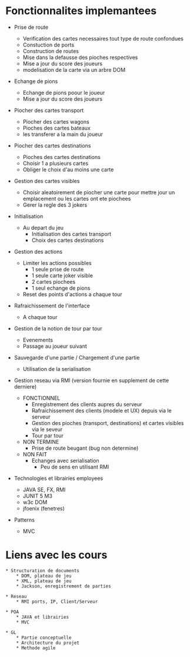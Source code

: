 # Fonctionnalites implemantees
* Prise de route
    * Verification des cartes necessaires tout type de route confondues
    * Constuction de ports
    * Construction de routes
    * Mise dans la defausse des pioches respectives 
    * Mise a jour du score des joueurs
    * modelisation de la carte via un arbre DOM

* Echange de pions
    * Echange de pions poour le joueur
    * Mise a jour du score des joueurs 

* Piocher des cartes transport
    * Piocher des cartes wagons
    * Pioches des cartes bateaux
    * les transferer a la main du joueur
    
* Piocher des cartes destinations
    * Pioches des cartes destinations
    * Choisir 1 a plusieurs cartes
    * Obliger le choix d'au moins une carte
    
*  Gestion des cartes visibles
    * Choisir aleatoirement de piocher une carte pour mettre jour un emplacement ou les cartes ont ete piochees
    * Gerer la regle des 3 jokers

* Initialisation
    * Au depart du jeu
        * Initialisation des cartes transport 
        * Choix des cartes destinations
        
* Gestion des actions
    * Limiter les actions possibles
        * 1 seule prise de route
        * 1 seule carte joker visible
        * 2 cartes piochees 
        * 1 seul echange de pions
    * Reset des points d'actions a chaque tour
        
* Rafraichissement de l'interface
    * A chaque tour
    
* Gestion de la notion de tour par tour
    * Evenements
    * Passage au joueur suivant
    
* Sauvegarde d'une partie / Chargement d'une partie
    * Utilisation de la serialisation
    
* Gestion reseau via RMI (version fournie en supplement de cette derniere)
    * FONCTIONNEL
        * Enregistrement des clients aupres du serveur
        * Rafraichissement des clients (modele et UX) depuis via le serveur
        * Gestion des pioches (transport, destinations) et cartes visibles via le seveur
        * Tour par tour
    * NON TERMINE
        * Prise de route beugant (bug non determine)
    * NON FAIT 
        * Echanges avec serialisation
            * Peu de sens en utilisant RMI
            
* Technologies et librairies employees
    * JAVA SE, FX, RMI
    * JUNIT 5 M3
    * w3c DOM
    * jfoenix (fenetres)
    
* Patterns
    * MVC
    
# Liens avec les cours
    * Structuration de documents
        * DOM, plateau de jeu
        * XML, plateau de jeu
        * Jackson, enregistrement de parties
    
    * Reseau 
        * RMI ports, IP, Client/Serveur
    
    * POA
        * JAVA et librairies
        * MVC
        
    * GL
        * Partie conceptuelle
        * Architecture du projet
        * Methode agile    